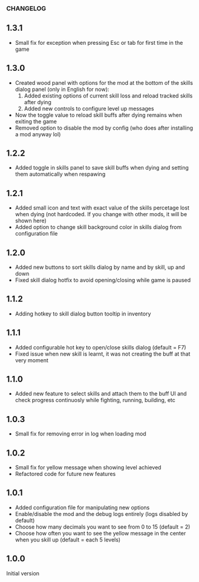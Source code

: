### CHANGELOG

## 1.3.1

* Small fix for exception when pressing Esc or tab for first time in the game

## 1.3.0

* Created wood panel with options for the mod at the bottom of the skills dialog panel (only in English for now):
	1) Added existing options of current skill loss and reload tracked skills after dying
	2) Added new controls to configure level up messages
* Now the toggle value to reload skill buffs after dying remains when exiting the game
* Removed option to disable the mod by config (who does after installing a mod anyway lol)

## 1.2.2

* Added toggle in skills panel to save skill buffs when dying and setting them automatically when respawing

## 1.2.1

* Added small icon and text with exact value of the skills percetage lost when dying (not hardcoded. If you change with other mods, it will be shown here)
* Added option to change skill background color in skills dialog from configuration file

## 1.2.0

* Added new buttons to sort skills dialog by name and by skill, up and down
* Fixed skill dialog hotfix to avoid opening/closing while game is paused

## 1.1.2

* Adding hotkey to skill dialog button tooltip in inventory

## 1.1.1

* Added configurable hot key to open/close skills dialog (default = F7)
* Fixed issue when new skill is learnt, it was not creating the buff at that very moment

## 1.1.0

* Added new feature to select skills and attach them to the buff UI and check progress continuosly while fighting, running, building, etc

## 1.0.3

* Small fix for removing error in log when loading mod

## 1.0.2

* Small fix for yellow message when showing level achieved
* Refactored code for future new features

## 1.0.1

* Added configuration file for manipulating new options
* Enable/disable the mod and the debug logs entirely (logs disabled by default)
* Choose how many decimals you want to see from 0 to 15 (default = 2)
* Choose how often you want to see the yellow message in the center when you skill up (default = each 5 levels)

## 1.0.0

Initial version